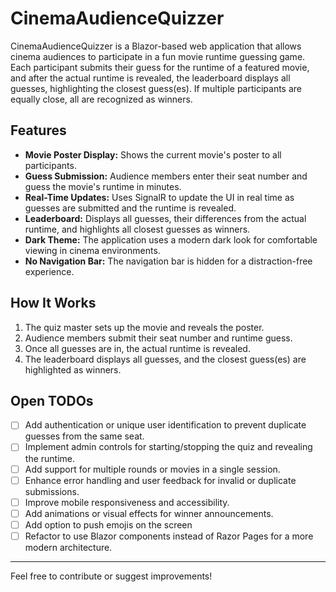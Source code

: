 # CinemaAudienceQuizzer

CinemaAudienceQuizzer is a Blazor-based web application that allows cinema audiences to participate in a fun movie runtime guessing game. Each participant submits their guess for the runtime of a featured movie, and after the actual runtime is revealed, the leaderboard displays all guesses, highlighting the closest guess(es). If multiple participants are equally close, all are recognized as winners.

## Features

- **Movie Poster Display:** Shows the current movie's poster to all participants.
- **Guess Submission:** Audience members enter their seat number and guess the movie's runtime in minutes.
- **Real-Time Updates:** Uses SignalR to update the UI in real time as guesses are submitted and the runtime is revealed.
- **Leaderboard:** Displays all guesses, their differences from the actual runtime, and highlights all closest guesses as winners.
- **Dark Theme:** The application uses a modern dark look for comfortable viewing in cinema environments.
- **No Navigation Bar:** The navigation bar is hidden for a distraction-free experience.

## How It Works

1. The quiz master sets up the movie and reveals the poster.
2. Audience members submit their seat number and runtime guess.
3. Once all guesses are in, the actual runtime is revealed.
4. The leaderboard displays all guesses, and the closest guess(es) are highlighted as winners.

## Open TODOs

- [ ] Add authentication or unique user identification to prevent duplicate guesses from the same seat.
- [ ] Implement admin controls for starting/stopping the quiz and revealing the runtime.
- [ ] Add support for multiple rounds or movies in a single session.
- [ ] Enhance error handling and user feedback for invalid or duplicate submissions.
- [ ] Improve mobile responsiveness and accessibility.
- [ ] Add animations or visual effects for winner announcements.
- [ ] Add option to push emojis on the screen
- [ ] Refactor to use Blazor components instead of Razor Pages for a more modern architecture.

---

Feel free to contribute or suggest improvements!
